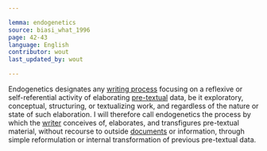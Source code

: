 ```yaml
---

lemma: endogenetics
source: biasi_what_1996
page: 42-43
language: English
contributor: wout
last_updated_by: wout

---
```


Endogenetics designates any [writing process](writingProcess.html) focusing on a reflexive or self-referential activity of elaborating [pre-textual](avantTexteStage) data, be it exploratory, conceptual, structuring, or textualizing work, and regardless of the nature or state of such elaboration. I will therefore call endogenetics the process by which the [writer](writer.html) conceives of, elaborates, and transfigures pre-textual material, without recourse to outside [documents](document.html) or information, through simple reformulation or internal transformation of previous pre-textual data.

